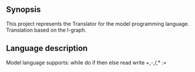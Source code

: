 Synopsis
-------------
This project represents the Translator for the model programming language.
Translation based on the l-graph.

Language description
--------------------

Model language supports:
while do
if then else
read
write
+,-,/,*
:=





